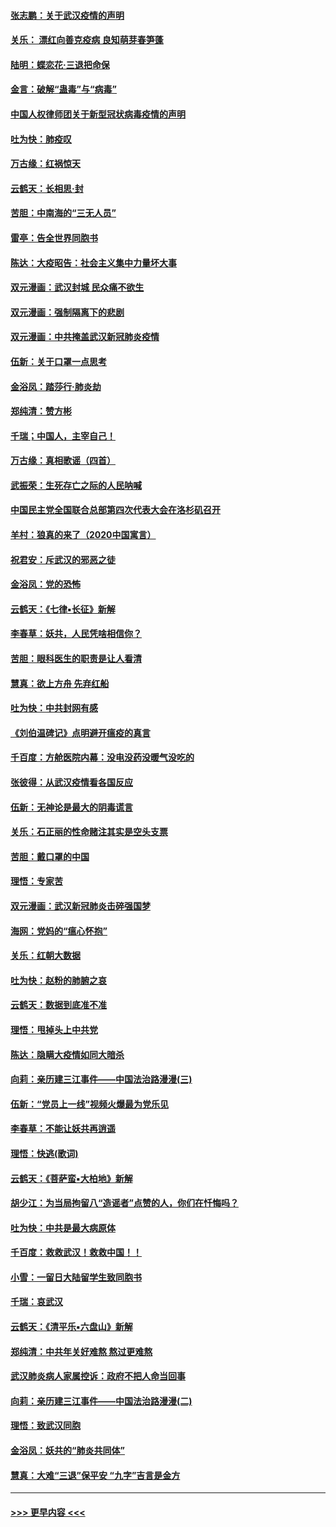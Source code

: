 #### [张志鹏：关于武汉疫情的声明](../pages/nsc993/n11867182.md?t=02141344) 
#### [关乐： 漂红向善克疫病 良知萌芽春笋蓬](../pages/nsc993/n11865710.md?t=02141344) 
#### [陆明：蝶恋花‧三退把命保](../pages/nsc993/n11865673.md?t=02141344) 
#### [金言：破解“蛊毒”与“病毒”](../pages/nsc993/n11864103.md?t=02141344) 
#### [中国人权律师团关于新型冠状病毒疫情的声明](../pages/nsc993/n11864249.md?t=02141344) 
#### [吐为快：肺疫叹](../pages/nsc993/n11864027.md?t=02141344) 
#### [万古缘：红祸惊天](../pages/nsc993/n11864079.md?t=02141344) 
#### [云鹤天：长相思‧封](../pages/nsc993/n11864006.md?t=02141344) 
#### [苦胆：中南海的“三无人员”](../pages/nsc993/n11862997.md?t=02141344) 
#### [雷亭：告全世界同胞书](../pages/nsc993/n11862572.md?t=02141344) 
#### [陈达：大疫昭告：社会主义集中力量坏大事](../pages/nsc993/n11859419.md?t=02141344) 
#### [双元漫画：武汉封城 民众痛不欲生](../pages/nsc993/n11859287.md?t=02141344) 
#### [双元漫画：强制隔离下的悲剧](../pages/nsc993/n11859244.md?t=02141344) 
#### [双元漫画：中共掩盖武汉新冠肺炎疫情](../pages/nsc993/n11858249.md?t=02141344) 
#### [伍新：关于口罩一点思考](../pages/nsc993/n11859195.md?t=02141344) 
#### [金浴凤：踏莎行‧肺炎劫](../pages/nsc993/n11858227.md?t=02141344) 
#### [郑纯清：赞方彬](../pages/nsc993/n11856803.md?t=02141344) 
#### [千瑞；中国人，主宰自己！](../pages/nsc993/n11856793.md?t=02141344) 
#### [万古缘：真相歌谣（四首）](../pages/nsc993/n11856263.md?t=02141344) 
#### [武振荣：生死存亡之际的人民呐喊](../pages/nsc993/n11856256.md?t=02141344) 
#### [中国民主党全国联合总部第四次代表大会在洛杉矶召开](../pages/nsc993/n11856344.md?t=02141344) 
#### [羊村：狼真的来了（2020中国寓言）](../pages/nsc993/n11856229.md?t=02141344) 
#### [祝君安：斥武汉的邪恶之徒](../pages/nsc993/n11855861.md?t=02141344) 
#### [金浴凤：党的恐怖](../pages/nsc993/n11855849.md?t=02141344) 
#### [云鹤天：《七律▪长征》新解](../pages/nsc993/n11855479.md?t=02141344) 
#### [李春草：妖共，人民凭啥相信你？](../pages/nsc993/n11855196.md?t=02141344) 
#### [苦胆：眼科医生的职责是让人看清](../pages/nsc993/n11853840.md?t=02141344) 
#### [慧真：欲上方舟 先弃红船](../pages/nsc993/n11853483.md?t=02141344) 
#### [吐为快：中共封网有感](../pages/nsc993/n11852575.md?t=02141344) 
#### [《刘伯温碑记》点明避开瘟疫的真言](../pages/nsc993/n11852128.md?t=02141344) 
#### [千百度：方舱医院内幕：没电没药没暖气没吃的](../pages/nsc993/n11850211.md?t=02141344) 
#### [张彼得：从武汉疫情看各国反应](../pages/nsc993/n11850102.md?t=02141344) 
#### [伍新：无神论是最大的阴毒谎言](../pages/nsc993/n11846129.md?t=02141344) 
#### [关乐：石正丽的性命赌注其实是空头支票](../pages/nsc993/n11846109.md?t=02141344) 
#### [苦胆：戴口罩的中国](../pages/nsc993/n11845576.md?t=02141344) 
#### [理悟：专家苦](../pages/nsc993/n11845564.md?t=02141344) 
#### [双元漫画：武汉新冠肺炎击碎强国梦](../pages/nsc993/n11843320.md?t=02141344) 
#### [海网：党妈的“瘟心怀抱”](../pages/nsc993/n11840740.md?t=02141344) 
#### [关乐：红朝大数据](../pages/nsc993/n11840675.md?t=02141344) 
#### [吐为快：赵粉的肺腑之哀](../pages/nsc993/n11840618.md?t=02141344) 
#### [云鹤天：数据到底准不准](../pages/nsc993/n11840325.md?t=02141344) 
#### [理悟：甩掉头上中共党](../pages/nsc993/n11838826.md?t=02141344) 
#### [陈达：隐瞒大疫情如同大暗杀](../pages/nsc993/n11838771.md?t=02141344) 
#### [向莉：亲历建三江事件——中国法治路漫漫(三)](../pages/nsc993/n11831825.md?t=02141344) 
#### [伍新：“党员上一线”视频火爆最为党乐见](../pages/nsc993/n11838200.md?t=02141344) 
#### [李春草：不能让妖共再逍遥](../pages/nsc993/n11838102.md?t=02141344) 
#### [理悟：快逃(歌词)](../pages/nsc993/n11838083.md?t=02141344) 
#### [云鹤天：《菩萨蛮▪大柏地》新解](../pages/nsc993/n11838059.md?t=02141344) 
#### [胡少江：为当局拘留八“造谣者”点赞的人，你们在忏悔吗？](../pages/nsc993/n11836801.md?t=02141344) 
#### [吐为快：中共是最大病原体](../pages/nsc993/n11836748.md?t=02141344) 
#### [千百度：救救武汉！救救中国！！](../pages/nsc993/n11836145.md?t=02141344) 
#### [小雪：一留日大陆留学生致同胞书](../pages/nsc993/n11834624.md?t=02141344) 
#### [千瑞：哀武汉](../pages/nsc993/n11833647.md?t=02141344) 
#### [云鹤天：《清平乐▪六盘山》新解](../pages/nsc993/n11833611.md?t=02141344) 
#### [郑纯清：中共年关好难熬 熬过更难熬](../pages/nsc993/n11833489.md?t=02141344) 
#### [武汉肺炎病人家属控诉：政府不把人命当回事](../pages/nsc993/n11833205.md?t=02141344) 
#### [向莉：亲历建三江事件——中国法治路漫漫(二)](../pages/nsc993/n11829102.md?t=02141344) 
#### [理悟：致武汉同胞](../pages/nsc993/n11831522.md?t=02141344) 
#### [金浴凤：妖共的“肺炎共同体”](../pages/nsc993/n11829448.md?t=02141344) 
#### [慧真：大难“三退”保平安 “九字”吉言是金方](../pages/nsc993/n11829501.md?t=02141344) 

----
#### [ >>> 更早内容 <<< ](../indexes/nsc993-earlier.md)
